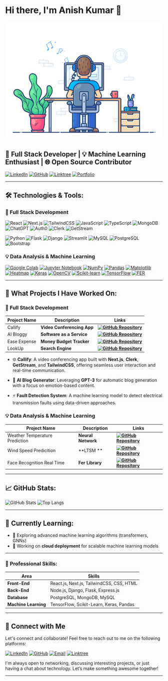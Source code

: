 # Hi there, I'm Anish Kumar 👋
<p align="center">
  
![Master Coder](https://github.com/Anish202020/Web-Development-Data/blob/main/GIFs/readme.gif)


</p>

## 🚀 Full Stack Developer | 💡 Machine Learning Enthusiast | 🌐 Open Source Contributor

[![LinkedIn](https://img.shields.io/badge/-LinkedIn-blue?style=flat-square&logo=linkedin&logoColor=white)](https://linkedin.com/in/anish-kumar-b47999213/)
[![GitHub](https://img.shields.io/github/followers/Anish202020?label=Follow&style=social)](https://github.com/Anish202020)
[![Linktree](https://img.shields.io/badge/Linktree-Online-informational?style=flat-square&logo=linktree&logoColor=white)](https://www.linktr.ee/AnishKumar2003)
[![Portfolio](https://img.shields.io/badge/Portfolio-Online-informational?style=flat-square&logo=firefox)](https://anishkumar007.vercel.app/)

---

## 🛠️ **Technologies & Tools:**
### 🚀 Full Stack Development

![React](https://img.shields.io/badge/React-61DAFB?style=for-the-badge&logo=react&logoColor=black)
![Next.js](https://img.shields.io/badge/Next.js-000000?style=for-the-badge&logo=nextdotjs&logoColor=white)
![TailwindCSS](https://img.shields.io/badge/TailwindCSS-38B2AC?style=for-the-badge&logo=tailwind-css&logoColor=white)
![JavaScript](https://img.shields.io/badge/JavaScript-F7DF1E?style=for-the-badge&logo=javascript&logoColor=black)
![TypeScript](https://img.shields.io/badge/TypeScript-007ACC?style=for-the-badge&logo=typescript&logoColor=white)
![MongoDB](https://img.shields.io/badge/MongoDB-47A248?style=for-the-badge&logo=mongodb&logoColor=white)
![ChatGPT](https://img.shields.io/badge/ChatGPT-412991?style=for-the-badge&logo=openai&logoColor=white)
![Auth0](https://img.shields.io/badge/Auth0-EB5424?style=for-the-badge&logo=auth0&logoColor=white)
![Clerk](https://img.shields.io/badge/Clerk-3D2EFC?style=for-the-badge&logo=clerk&logoColor=white)
![GetStream](https://img.shields.io/badge/GetStream-087EE1?style=for-the-badge&logo=getstream&logoColor=white&logoWidth=20)




![Python](https://img.shields.io/badge/Python-3776AB?style=for-the-badge&logo=python&logoColor=white)
![Flask](https://img.shields.io/badge/Flask-000000?style=for-the-badge&logo=flask&logoColor=white)
![Django](https://img.shields.io/badge/Django-092E20?style=for-the-badge&logo=django&logoColor=white)
![Streamlit](https://img.shields.io/badge/Streamlit-FF4B4B?style=for-the-badge&logo=streamlit&logoColor=white)
![MySQL](https://img.shields.io/badge/MySQL-4479A1?style=for-the-badge&logo=mysql&logoColor=white)
![PostgreSQL](https://img.shields.io/badge/PostgreSQL-336791?style=for-the-badge&logo=postgresql&logoColor=white)
![Bootstrap](https://img.shields.io/badge/Bootstrap-563D7C?style=for-the-badge&logo=bootstrap&logoColor=white)

### 💡 Data Analysis & Machine Learning

[![Google Colab](https://img.shields.io/badge/Google%20Colab-F9AB00?style=for-the-badge&logo=googlecolab&logoColor=white)](https://colab.research.google.com/)
[![Jupyter Notebook](https://img.shields.io/badge/Jupyter%20Notebook-F37626?style=for-the-badge&logo=jupyter&logoColor=white)](https://jupyter.org/)
[![NumPy](https://img.shields.io/badge/NumPy-013243?style=for-the-badge&logo=numpy&logoColor=white)](https://numpy.org/)
[![Pandas](https://img.shields.io/badge/Pandas-150458?style=for-the-badge&logo=pandas&logoColor=white)](https://pandas.pydata.org/)
[![Matplotlib](https://img.shields.io/badge/Matplotlib-003B57?style=for-the-badge&logo=matplotlib&logoColor=white)](https://matplotlib.org/)
[![Heatmap](https://img.shields.io/badge/Heatmap-FF6F61?style=for-the-badge&logo=heatmap&logoColor=white)](https://seaborn.pydata.org/)
[![Keras](https://img.shields.io/badge/Keras-D00000?style=for-the-badge&logo=keras&logoColor=white)](https://keras.io/)
[![OpenCV](https://img.shields.io/badge/OpenCV-5C3EE8?style=for-the-badge&logo=opencv&logoColor=white)](https://opencv.org/)
[![Scikit-learn](https://img.shields.io/badge/Scikit--learn-F7931E?style=for-the-badge&logo=scikit-learn&logoColor=white)](https://scikit-learn.org/)
[![TensorFlow](https://img.shields.io/badge/TensorFlow-FF6F20?style=for-the-badge&logo=tensorflow&logoColor=white)](https://www.tensorflow.org/)
[![FER](https://img.shields.io/badge/FER-FF6F61?style=for-the-badge&logo=fer&logoColor=white)](https://github.com/justinshenk/fer)

---

## 🔭 **What Projects I Have Worked On:**

### 🚀 Full Stack Development

| **Project Name** |  **Description** | **Links** |
|------------------|----------------|-----------------|
| Callify |  **Video Conferencing App** | **[![GitHub Repository](https://img.shields.io/badge/Link-blue?style=for-the-badge&logo=github&logoColor=white)](https://aeternity.com/)** |
| AI Bloggy |  **Software as a Service** | **[![GitHub Repository](https://img.shields.io/badge/Link-blue?style=for-the-badge&logo=github&logoColor=white)](https://aeternity.com/)** |
| Ease Expense |  **Money Budget Tracker** | **[![GitHub Repository](https://img.shields.io/badge/Link-blue?style=for-the-badge&logo=github&logoColor=white)](https://aeternity.com/)** |
| LookUp |  **Search Engine** | **[![GitHub Repository](https://img.shields.io/badge/Link-blue?style=for-the-badge&logo=github&logoColor=white)](https://aeternity.com/)** |

- 🌐 **Callify**: A video conferencing app built with **Next.js**, **Clerk**, **GetStream**, and **TailwindCSS**, offering seamless user interaction and real-time communication.
  
- 🧠 **AI Blog Generator**: Leveraging **GPT-3** for automatic blog generation with a focus on emotion-based content.

- ⚡ **Fault Detection System**: A machine learning model to detect electrical transmission faults using data-driven approaches.


### 💡 Data Analysis & Machine Learning

| **Project Name** |  **Description** | **Links** |
|------------------|----------------|-----------------|
| Weather Temperature Prediction |  **Neural Network** | **[![GitHub Repository](https://img.shields.io/badge/Link-blue?style=for-the-badge&logo=github&logoColor=white)](https://aeternity.com/)** |
| Wind Speed Predicition |  **LTSM ** | **[![GitHub Repository](https://img.shields.io/badge/Link-blue?style=for-the-badge&logo=github&logoColor=white)](https://aeternity.com/)** |
| Face Recognition Real Time |  **Fer Library** | **[![GitHub Repository](https://img.shields.io/badge/Link-blue?style=for-the-badge&logo=github&logoColor=white)](https://aeternity.com/)** |







---

## 📈 **GitHub Stats:**

![GitHub Stats](https://github-readme-stats.vercel.app/api?username=Anish202020&show_icons=true&theme=radical)
![Top Langs](https://github-readme-stats.vercel.app/api/top-langs/?username=Anish202020&layout=compact&theme=radical)

---

## 🌱 **Currently Learning:**

- 📖 Exploring advanced machine learning algorithms (transformers, GNNs)
- 🚀 Working on **cloud deployment** for scalable machine learning models

---

### 💼 **Professional Skills:**

| **Area**              | **Skills**                                                                 |
| --------------------- | ------------------------------------------------------------------------- |
| **Front-End**         | React.js, Next.js, TailwindCSS, CSS, HTML                          |
| **Back-End**          | Node.js, Django, Flask, Express.js                                         |
| **Database**          | PostgreSQL, MongoDB, MySQL                                                 |
| **Machine Learning**  | TensorFlow, Scikit-Learn, Keras, Pandas                                    |

---

## 🤝 Connect with Me

Let's connect and collaborate! Feel free to reach out to me on the following platforms:

[![LinkedIn](https://img.shields.io/badge/LinkedIn-Connect-blue?style=for-the-badge&logo=linkedin)](https://www.linkedin.com/in/anish-kumar-b47999213)
[![GitHub](https://img.shields.io/badge/GitHub-Follow-black?style=for-the-badge&logo=github)](https://github.com/Anish202020)
[![Email](https://img.shields.io/badge/Email-Contact-ff69b4?style=for-the-badge&logo=gmail)](mailto:anishkumarbdmi@gmail.com)
[![Linktree](https://img.shields.io/badge/Linktree-Explore-green?style=for-the-badge&logo=linktree)](https://linktr.ee/AnishKumar2003)

I'm always open to networking, discussing interesting projects, or just having a chat about technology. Let’s make something awesome together!

---


